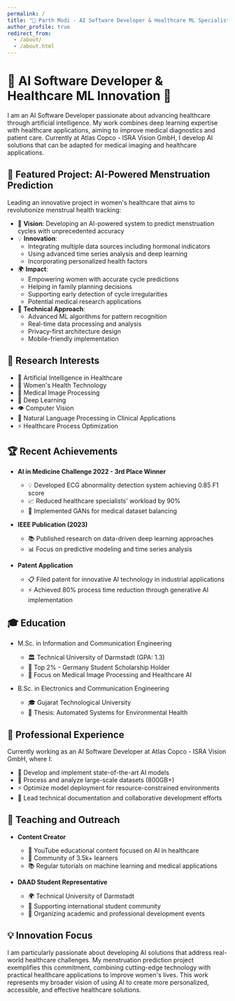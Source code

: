 ```yaml
---
permalink: /
title: "🤖 Parth Modi - AI Software Developer & Healthcare ML Specialist 🏥"
author_profile: true
redirect_from: 
  - /about/
  - /about.html
---
```


# 🤖 AI Software Developer & Healthcare ML Innovation 🏥

I am an AI Software Developer passionate about advancing healthcare through artificial intelligence. My work combines deep learning expertise with healthcare applications, aiming to improve medical diagnostics and patient care. Currently at Atlas Copco - ISRA Vision GmbH, I develop AI solutions that can be adapted for medical imaging and healthcare applications.

## 🌟 Featured Project: AI-Powered Menstruation Prediction

Leading an innovative project in women's healthcare that aims to revolutionize menstrual health tracking:

* 🎯 **Vision**: Developing an AI-powered system to predict menstruation cycles with unprecedented accuracy
* 💡 **Innovation**:
  * Integrating multiple data sources including hormonal indicators
  * Using advanced time series analysis and deep learning
  * Incorporating personalized health factors
* 🌍 **Impact**:
  * Empowering women with accurate cycle predictions
  * Helping in family planning decisions
  * Supporting early detection of cycle irregularities
  * Potential medical research applications
* 🔬 **Technical Approach**:
  * Advanced ML algorithms for pattern recognition
  * Real-time data processing and analysis
  * Privacy-first architecture design
  * Mobile-friendly implementation

## 🎯 Research Interests

* 🏥 Artificial Intelligence in Healthcare
* 👥 Women's Health Technology
* 🔬 Medical Image Processing
* 🧠 Deep Learning
* 👁️ Computer Vision
* 📝 Natural Language Processing in Clinical Applications
* ⚡ Healthcare Process Optimization

## 🏆 Recent Achievements

* **AI in Medicine Challenge 2022 - 3rd Place Winner**
  * 💡 Developed ECG abnormality detection system achieving 0.85 F1 score
  * 📈 Reduced healthcare specialists' workload by 90%
  * 🔄 Implemented GANs for medical dataset balancing

* **IEEE Publication (2023)**
  * 📚 Published research on data-driven deep learning approaches
  * 📊 Focus on predictive modeling and time series analysis

* **Patent Application**
  * 📋 Filed patent for innovative AI technology in industrial applications
  * ⚡ Achieved 80% process time reduction through generative AI implementation

## 🎓 Education

* M.Sc. in Information and Communication Engineering
  * 🏛️ Technical University of Darmstadt (GPA: 1.3)
  * 🌟 Top 2% - Germany Student Scholarship Holder
  * 🔬 Focus on Medical Image Processing and Healthcare AI

* B.Sc. in Electronics and Communication Engineering
  * 🎓 Gujarat Technological University
  * 📑 Thesis: Automated Systems for Environmental Health

## 💼 Professional Experience

Currently working as an AI Software Developer at Atlas Copco - ISRA Vision GmbH, where I:
* 🚀 Develop and implement state-of-the-art AI models
* 💾 Process and analyze large-scale datasets (800GB+)
* ⚡ Optimize model deployment for resource-constrained environments
* 📝 Lead technical documentation and collaborative development efforts

## 🎯 Teaching and Outreach

* **Content Creator**
  * 🎥 YouTube educational content focused on AI in healthcare
  * 👥 Community of 3.5k+ learners
  * 📚 Regular tutorials on machine learning and medical applications

* **DAAD Student Representative**
  * 🌍 Technical University of Darmstadt
  * 🤝 Supporting international student community
  * 📅 Organizing academic and professional development events

## 💡 Innovation Focus

I am particularly passionate about developing AI solutions that address real-world healthcare challenges. My menstruation prediction project exemplifies this commitment, combining cutting-edge technology with practical healthcare applications to improve women's lives. This work represents my broader vision of using AI to create more personalized, accessible, and effective healthcare solutions.